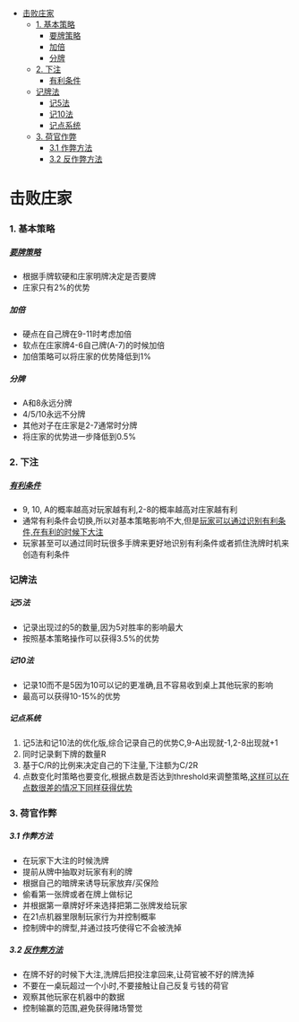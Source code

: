 - [击败庄家](#击败庄家)
    - [1. 基本策略](#1-基本策略)
        - [要牌策略](#要牌策略)
        - [加倍](#加倍)
        - [分牌](#分牌)
    - [2. 下注](#2-下注)
        - [有利条件](#有利条件)
    - [记牌法](#记牌法)
        - [记5法](#记5法)
        - [记10法](#记10法)
        - [记点系统](#记点系统)
    - [3. 荷官作弊](#3-荷官作弊)
        - [3.1 作弊方法](#31-作弊方法)
        - [3.2 反作弊方法](#32-反作弊方法)

# 击败庄家
### 1. 基本策略
##### [要牌策略](https://www.blackjackapprenticeship.com/wp-content/uploads/2018/08/BJA_Basic_Strategy.jpg)
- 根据手牌软硬和庄家明牌决定是否要牌
- 庄家只有2%的优势
##### 加倍
- 硬点在自己牌在9-11时考虑加倍
- 软点在庄家牌4-6自己牌(A-7)的时候加倍
- 加倍策略可以将庄家的优势降低到1%
##### 分牌
- A和8永远分牌
- 4/5/10永远不分牌
- 其他对子在庄家是2-7通常时分牌
- 将庄家的优势进一步降低到0.5%
  
### 2. 下注
##### <u>有利条件</u>
- 9, 10, A的概率越高对玩家越有利,2-8的概率越高对庄家越有利
- 通常有利条件会切换,所以对基本策略影响不大,但是<u>玩家可以通过识别有利条件,在有利的时候下大注</u>
- 玩家甚至可以通过同时玩很多手牌来更好地识别有利条件或者抓住洗牌时机来创造有利条件
### 记牌法
##### 记5法
  - 记录出现过的5的数量,因为5对胜率的影响最大
  - 按照基本策略操作可以获得3.5%的优势
##### 记10法
  - 记录10而不是5因为10可以记的更准确,且不容易收到桌上其他玩家的影响
  - 最高可以获得10-15%的优势
##### 记点系统 
  1. 记5法和记10法的优化版,综合记录自己的优势C,9-A出现就-1,2-8出现就+1
  2. 同时记录剩下牌的数量R
  3. 基于C/R的比例来决定自己的下注量,下注额为C/2R
  4. 点数变化时策略也要变化,根据点数是否达到threshold来调整策略,<u>这样可以在点数很差的情况下同样获得优势</u>
   
### 3. 荷官作弊
##### 3.1 作弊方法
- 在玩家下大注的时候洗牌
- 提前从牌中抽取对玩家有利的牌
- 根据自己的暗牌来诱导玩家放弃/买保险
- 偷看第一张牌或者在牌上做标记
- 并根据第一章牌好坏来选择把第二张牌发给玩家
- 在21点机器里限制玩家行为并控制概率
- 控制牌中的牌型,并通过技巧使得它不会被洗掉
##### 3.2 <u>反作弊方法</u>
- 在牌不好的时候下大注,洗牌后把投注拿回来,让荷官被不好的牌洗掉
- 不要在一桌玩超过一个小时,不要接触让自己反复亏钱的荷官
- 观察其他玩家在机器中的数据
- 控制输赢的范围,避免获得赌场警觉
